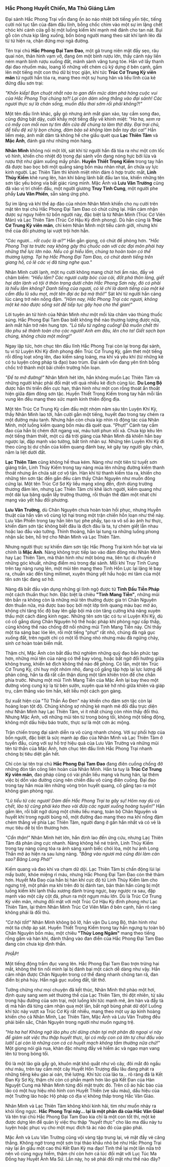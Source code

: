 ### Hắc Phong Huyết Chiến, Ma Thủ Giáng Lâm

Đại sảnh Hắc Phong Trại vốn đang ồn ào náo nhiệt bởi tiếng yến tiệc, tiếng cười nói tục tằn của đám đầu lĩnh, bỗng chốc chìm vào một sự im lặng chết chóc khi cánh cửa gỗ bị một luồng kiếm khí mạnh mẽ đánh cho tan nát. Bụi gỗ còn chưa kịp lắng xuống, bốn bóng người mang theo sát khí lạnh lẽo đã từ từ hiện ra, chặn đứng mọi ngả đường.

Tên trại chủ **Hắc Phong Đại Tam Đao**, một gã trung niên mặt đầy sẹo, râu quai nón, thân hình vạm vỡ, đang ôm một bình rượu lớn, thấy cảnh này liền ném mạnh bình rượu xuống đất, mảnh sành văng tung tóe. Hắn vớ lấy thanh đại đao nhuốm máu, loang lổ những vết chém cũ kỹ dựng ở bên cạnh, gầm lên một tiếng một con thú dữ bị trọc giận, khí tức **Trúc Cơ Trung Kỳ viên mãn** từ người hắn tỏa ra, mang theo một sự hung hãn và liều lĩnh của kẻ đứng đầu sơn trại:

_"Khốn kiếp! Bọn chuột nhắt nào to gan đến mức dám phá hỏng cuộc vui của Hắc Phong Trại chúng ta?! Lại còn dám xông thẳng vào đại sảnh! Các ngươi thực sự là chán sống, muốn đầu thai sớm rồi phải không?!"_

Một tên đầu lĩnh khác, gầy gò nhưng ánh mắt gian xảo, tay cầm song đao, cũng đứng bật dậy, cười khẩy một tiếng đầy vẻ khinh miệt: _"Ha ha, xem ra có mấy con mồi non tự tìm đến cửa để chúng ta làm thịt đây. Đại trại chủ, để tiểu đệ xử lý bọn chúng, đảm bảo sẽ không làm bẩn tay đại ca!"_ Hắn liếm mép, ánh mắt dâm tà không hề che giấu quét qua **Lạc Thiên Tâm** và **Mặc Ảnh**, đánh giá như những món hàng.

**Nhân Minh** không nói một lời, sát khí từ người hắn đã tỏa ra như một cơn lốc vô hình, khiến cho nhiệt độ trong đại sảnh vốn đang nóng hực bởi lửa và rượu thịt như giảm xuống mấy phần. **Huyền Thiết Trọng Kiếm** trong tay hắn đã được bao bọc bởi một quầng sáng bốn màu nhàn nhạt, ẩn chứa uy lực kinh người. Lạc Thiên Tâm thì khinh miệt nhìn đám ô hợp trước mắt, **Linh Thủy Kiếm** khẽ rung lên, hàn khí băng lãnh bắt đầu lan tỏa, khiến những tên sơn tặc yếu bóng vía bất giác rùng mình. Mặc Ảnh và **Lưu Vân Trường** cũng đã vào vị trí chiến đấu, một người giương **Truy Tinh Cung**, một người phe phẩy **Lưu Vân Phiến**, sẵn sàng ứng phó.

Sự im lặng và khí thế áp đảo của nhóm Nhân Minh khiến cho nụ cười trên mặt tên trại chủ Hắc Phong Đại Tam Đao có chút cứng lại. Hắn cảm nhận được sự nguy hiểm từ bốn người này, đặc biệt là từ Nhân Minh (Trúc Cơ Viên Mãn) và Lạc Thiên Tâm (Trúc Cơ Hậu Kỳ đỉnh phong). Dù hắn cũng là **Trúc Cơ Trung Kỳ viên mãn**, chỉ kém Nhân Minh một tiểu cảnh giới, nhưng khí thế của đối phương lại vượt trội hơn hẳn.

_"Các ngươi... rốt cuộc là ai?"_ Hắn gằn giọng, có chút đề phòng hơn. _"Hắc Phong Trại ta trước nay không gây thù chuốc oán với các đại môn phái hay những thế lực lớn nào. Nếu có gì hiểu lầm, chúng ta hoàn toàn có thể thương lượng. Tại hạ Hắc Phong Đại Tam Đao, có chút danh tiếng trên giang hồ, có lẽ các vị đã từng nghe qua."_

Nhân Minh cười lạnh, một nụ cười không mang chút hơi ấm nào, đầy vẻ châm biếm: _"Hiểu lầm? Các ngươi cướp bóc của cải, đốt phá thôn làng, giết hại dân lành vô tội ở thôn trang dưới chân Hắc Phong Sơn này, đó có phải là hiểu lầm không? Danh tiếng của ngươi, có lẽ chỉ là danh tiếng của một kẻ cầm đầu lũ sâu mọt, một tên đại ác bá mà thôi!"_ Sát khí từ người hắn càng lúc càng trở nên nồng đậm. _"Hôm nay, Hắc Phong Trại các ngươi, không một kẻ nào được sống sót để tiếp tục gây họa cho thế gian!"_

Lời tuyên án tử hình của Nhân Minh như một mồi lửa châm vào thùng thuốc súng. Hắc Phong Đại Tam Đao biết không thể nào thương lượng được nữa, ánh mắt hắn trở nên hung tợn. _"Lũ tiểu tử ngông cuồng! Đã muốn chết thì lão phu sẽ thành toàn cho các ngươi! Anh em đâu, lên cho ta! Giết sạch bọn chúng, không chừa một mống!"_

Ngay lập tức, hơn chục tên đầu lĩnh Hắc Phong Trại còn lại trong đại sảnh, tu vi từ Luyện Khí Kỳ đỉnh phong đến Trúc Cơ Trung Kỳ, gầm thét một tiếng rồi đồng loạt xông lên, đao kiếm sáng loáng, ma khí và yêu khí (từ những kẻ có tu luyện công pháp tà đạo) bao trùm. Đại sảnh vốn đang yên tĩnh bỗng chốc trở thành một bãi chiến trường hỗn loạn.

_"Để ta mở đường!"_ Nhân Minh hét lớn, hắn không muốn Lạc Thiên Tâm và những người khác phải đối mặt với quá nhiều kẻ địch cùng lúc. **Du Long Bộ** được hắn thi triển đến cực hạn, thân hình như một con rồng thoát ẩn thoắt hiện giữa đám đông sơn tặc. Huyền Thiết Trọng Kiếm trong tay hắn mỗi lần vung lên đều mang theo sức mạnh kinh thiên động địa.

Một tên Trúc Cơ Trung Kỳ cầm đầu một nhóm năm sáu tên Luyện Khí Kỳ, thấy Nhân Minh lao tới, hắn cười gằn một tiếng, huyết đao trong tay chém ra một đường máu tanh. Nhưng hắn còn chưa kịp nhìn rõ động tác của Nhân Minh, một luồng kiếm quang bốn màu đã quét qua. "Phụt!" Cánh tay cầm đao của hắn bị chém đứt ngang vai, máu tươi phun xối xả. Chưa kịp kêu lên một tiếng thảm thiết, một cú đá trời giáng của Nhân Minh đã khiến hắn bay ngược lại, đập mạnh vào tường, bất tỉnh nhân sự. Những tên Luyện Khí Kỳ đi theo cũng bị dư chấn của kiếm quang đánh bay, kẻ gãy tay người gãy chân, nằm la liệt dưới đất.

**Lạc Thiên Tâm** cũng không hề thua kém. Nàng như một tiên tử tuyết sơn giáng trần, Linh Thủy Kiếm trong tay nàng múa lên những đường kiếm thanh thoát nhưng ẩn chứa sát cơ vô tận. Hàn khí từ thanh kiếm tỏa ra, khiến cho những tên sơn tặc đến gần đều cảm thấy Chân Nguyên như muốn đông cứng lại. Một tên Trúc Cơ Sơ Kỳ liều mạng xông đến, định dùng trường thương đâm lén, nhưng Lạc Thiên Tâm chỉ khẽ lách người, kiếm quang như một dải lụa băng quấn lấy trường thương, rồi thuận thế đâm một nhát chí mạng vào yết hầu đối phương.

**Lưu Vân Trường**, dù Chân Nguyên chưa hoàn toàn hồi phục, nhưng Huyễn thuật của hắn vẫn vô cùng lợi hại trong một trận chiến hỗn loạn như thế này. Lưu Vân Phiến trong tay hắn liên tục phe phẩy, tạo ra vô số ảo ảnh hư thực, khiến đám sơn tặc không biết đâu là địch đâu là ta, tự chém giết lẫn nhau hoặc lao đầu vào tường. Thỉnh thoảng, hắn lại tung ra những luồng phong nhận sắc bén, hỗ trợ cho Nhân Minh và Lạc Thiên Tâm.

Nhưng người thực sự khiến đám sơn tặc Hắc Phong Trại kinh hồn bạt vía lại chính là **Mặc Ảnh**. Nàng không trực tiếp lao vào đám đông như Nhân Minh hay Lạc Thiên Tâm, mà thân hình như một bóng ma, liên tục di chuyển ở những góc khuất, những điểm mù trong đại sảnh. Mỗi khi Truy Tinh Cung trên tay nàng rung lên, một mũi tên mang theo Tinh Hồn Lực lại lặng lẽ bay ra, chuẩn xác đến từng milimet, xuyên thủng yết hầu hoặc mi tâm của một tên sơn tặc đang sơ hở.

Nàng đã bắt đầu vận dụng những gì lĩnh ngộ được từ **Tinh Đấu Tiễn Pháp** một cách thuần thục hơn. Đặc biệt là chiêu **"Tinh Mang Tiễn"**, những mũi tên bắn ra không còn là những mũi tên thường được gia trì Chân Nguyên đơn thuần nữa, mà được bao bọc bởi một lớp tinh quang màu bạc mờ ảo, không chỉ tăng tốc độ bay lên gấp bội mà còn tăng cường khả năng xuyên thấu một cách đáng kinh ngạc. Những tên sơn tặc có tu vi Luyện Khí Kỳ, dù có cố gắng dùng Chân Nguyên hộ thể hoặc pháp khí phòng ngự cấp thấp, cũng không thể nào chống đỡ nổi những mũi Tinh Mang Tiễn này. Chỉ thấy một tia sáng bạc lóe lên, rồi một tiếng "phụt" rất nhỏ, chúng đã ngã gục xuống đất, trên người chỉ có một lỗ thủng nhỏ nhưng máu đã ngừng chảy, sinh cơ hoàn toàn biến mất.

Thậm chí, Mặc Ảnh còn bắt đầu thử nghiệm những quỹ đạo bắn phức tạp hơn, những mũi tên của nàng có thể bay vòng, hoặc bất ngờ đổi hướng giữa không trung, khiến kẻ địch không thể nào đề phòng. Có lần, một tên Trúc Cơ Trung Kỳ, chỉ huy một nhóm nhỏ, đang cố gắng tập hợp lại lực lượng để phản công, hắn ta đã rất cẩn thận dùng một tấm khiên tròn để che chắn phía trước. Nhưng một mũi Tinh Mang Tiễn của Mặc Ảnh lại bay theo một đường vòng cung kỳ lạ từ bên sườn, xuyên qua kẽ hở nhỏ giữa khiên và giáp trụ, cắm thẳng vào tim hắn, kết liễu một cách gọn gàng.

Sự xuất hiện của "Tử Thần Áo Đen" này khiến cho đám sơn tặc còn lại hoảng loạn tột độ. Chúng không sợ những kẻ mạnh mẽ đối đầu trực diện như Nhân Minh hay Lạc Thiên Tâm, vì ít nhất chúng còn nhìn thấy đối thủ. Nhưng Mặc Ảnh, với những mũi tên từ trong bóng tối, không một tiếng động, không một dấu hiệu báo trước, thực sự là một cơn ác mộng.

Trận chiến trong đại sảnh diễn ra vô cùng nhanh chóng. Với sự phối hợp của bốn người, đặc biệt là sức mạnh áp đảo của Nhân Minh và Lạc Thiên Tâm ở tuyến đầu, cùng với sự hỗ trợ hiệu quả của Lưu Vân Trường và những mũi tên tử thần của Mặc Ảnh, hơn chục tên đầu lĩnh Hắc Phong Trại nhanh chóng bị tiêu diệt gần hết.

Chỉ còn lại tên trại chủ **Hắc Phong Đại Tam Đao** đang điên cuồng chống đỡ những đòn tấn công liên hoàn của Nhân Minh. Hắn ta tuy là **Trúc Cơ Trung Kỳ viên mãn**, đao pháp cũng có vài phần liều mạng và hung hãn, lại thêm việc bị dồn vào đường cùng nên chiến đấu vô cùng điên cuồng. Đại đao trong tay hắn múa lên những vòng tròn huyết quang, cố gắng tạo ra một không gian phòng ngự.

_"Lũ tiểu tử các ngươi! Dám đến Hắc Phong Trại ta gây sự! Hôm nay dù có chết, lão tử cũng phải kéo theo vài đứa các ngươi xuống hoàng tuyền!"_ Hắn gầm lên, rồi bất ngờ dùng một chiêu liều mạng, toàn bộ Chân Nguyên và huyết khí trong người bùng nổ, một đường đao mang theo ma khí nồng đậm chém thẳng về phía Lạc Thiên Tâm, người đang ở gần hắn nhất và có vẻ là mục tiêu dễ bị tổn thương hơn.

_"Cẩn thận!"_ Nhân Minh hét lớn, hắn định lao đến ứng cứu, nhưng Lạc Thiên Tâm đã phản ứng cực nhanh. Nàng không hề né tránh, Linh Thủy Kiếm trong tay nàng cũng tỏa ra ánh sáng xanh biếc chói lòa, một hư ảnh Long Thần mờ ảo hiện ra sau lưng nàng. _"Bằng vào ngươi mà cũng đòi làm càn sao? Băng Long Phá!"_

Kiếm quang và đao khí va chạm dữ dội. Lạc Thiên Tâm bị chấn động lùi lại mấy bước, khóe miệng rỉ máu, nhưng Hắc Phong Đại Tam Đao còn thê thảm hơn. Huyết Ma Đao của hắn bị hàn khí cực độ từ Linh Thủy Kiếm làm cho ngưng trệ, một phần ma khí trên đó bị đánh tan, bản thân hắn cũng bị một luồng kiếm khí lạnh thấu xương đánh trúng ngực, bay ngược ra sau, đập mạnh vào một cây cột đá, phun ra một ngụm máu lớn. Dù là Trúc Cơ Trung Kỳ viên mãn, nhưng đối mặt với một Trúc Cơ Hậu Kỳ đỉnh phong như Lạc Thiên Tâm, lại thêm Nhân Minh Trúc Cơ Viên Mãn ở bên cạnh, hắn rõ ràng không phải là đối thủ.

_"Cơ hội tốt!"_ Nhân Minh không bỏ lỡ, hắn vận Du Long Bộ, thân hình như một tia chớp áp sát. Huyền Thiết Trọng Kiếm trong tay hắn ngưng tụ toàn bộ Chân Nguyên bốn màu, một chiêu **"Thủy Long Ngâm"** mang theo tiếng rồng gầm và hàn khí, đánh thẳng vào đan điền của Hắc Phong Đại Tam Đao đang còn chưa kịp định thần.

_PHẬP!_

Một tiếng động trầm đục vang lên. Hắc Phong Đại Tam Đao trợn trừng hai mắt, không thể tin nổi mình lại bị đánh bại một cách dễ dàng như vậy. Hắn cảm nhận được Chân Nguyên trong cơ thể đang nhanh chóng tan rã, đan điền bị phá hủy. Hắn ngã gục xuống đất, tắt thở.

Tưởng chừng như mọi chuyện đã kết thúc, Nhân Minh thở phào một hơi, định quay sang xem xét thương thế của Lạc Thiên Tâm, thì đột nhiên, từ sâu trong hậu đường của sơn trại, một luồng khí tức mạnh mẽ, âm hàn và đầy tà dị mà hắn đã từng cảm nhận qua một lần, bất ngờ bùng phát dữ dội! Luồng khí tức này vượt xa Trúc Cơ Kỳ rất nhiều, mang theo một uy áp kinh hoàng khiến cho cả Nhân Minh, Lạc Thiên Tâm, Mặc Ảnh và Lưu Vân Trường đều phải biến sắc, Chân Nguyên trong người như muốn ngưng trệ.

_"Ha ha ha! Không ngờ lão phu chỉ dừng chân tại một phân đà ngoại vi này để giám sát việc thu thập huyết thực, lại có mấy con cá lớn tự chui đầu vào lưới! Lại còn là những con cá có huyết mạch không tầm thường nữa chứ!"_ Một giọng nói già nua, khàn đặc nhưng đầy vẻ hiểm ác và ngạo mạn vang lên từ trong bóng tối.

Đó là một lão già gầy gò, khuôn mặt khô quắt như vỏ cây, đôi mắt đỏ ngầu như máu, trên tay cầm một cây Huyết Hồn Trượng đầu lâu đang phát ra những tiếng kêu gào ai oán, thê lương. Khí tức của lão ta... rõ ràng đã là Kết Đan Kỳ Sơ Kỳ, thậm chí còn có phần mạnh hơn lão già Kết Đan của Hàn Nguyệt Cung mà Nhân Minh từng đối mặt trước đó. Trên cổ áo hắc bào của lão có một huy hiệu nhỏ hình con Huyết Thiền (ve sầu máu), dấu hiệu của một Trưởng lão hoặc Hộ pháp có địa vị không thấp trong Hắc Vân Giáo.

Nhân Minh và Lạc Thiên Tâm không khỏi kinh hãi, tim như muốn nhảy ra khỏi lồng ngực. **Hắc Phong Trại này... lại là một phân đà của Hắc Vân Giáo!** Và tên trại chủ Hắc Phong Đại Tam Đao kia chỉ là một con tốt thí, một kẻ được dựng lên để quản lý việc thu thập _"huyết thực"_ cho lão ma đầu này tu luyện hoặc phục vụ cho một mục đích tà ác nào đó của giáo phái.

Mặc Ảnh và Lưu Vân Trường cũng vội vàng tập trung lại, vẻ mặt đầy vẻ căng thẳng. Không ngờ trong một sơn trại thảo khấu nhỏ bé như Hắc Phong Trại này lại ẩn giấu một cao thủ Kết Đan Kỳ ma đạo! Tình thế lại một lần nữa trở nên vô cùng nguy hiểm, thậm chí còn hơn cả lúc đối mặt với Lục Túc Ma Đồng hay Huyết Ảnh Ma Sứ. Lần này, họ sẽ phải đối mặt như thế nào đây?

